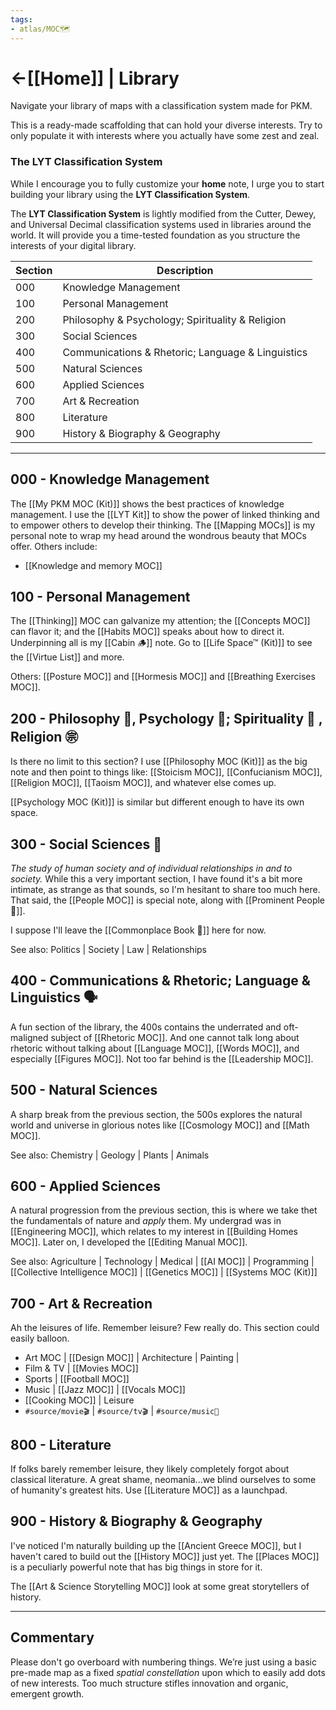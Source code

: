 ```yaml
---
tags:
- atlas/MOC🗺
---
```


# <-[[Home]] | Library
Navigate your library of maps with a classification system made for PKM. 

This is a ready-made scaffolding that can hold your diverse interests. Try to only populate it with interests where you actually have some zest and zeal. 

### The LYT Classification System
While I encourage you to fully customize your **home** note, I urge you to start building your library using the **LYT Classification System**. 

The **LYT Classification System** is lightly modified from the Cutter, Dewey, and Universal Decimal classification systems used in libraries around the world. It will provide you a time-tested foundation as you structure the interests of your digital library.

| Section | Description                                       |
| ------- | ------------------------------------------------- |
| 000     | Knowledge Management                              | 
| 100     | Personal Management                               |
| 200     | Philosophy & Psychology; Spirituality & Religion  |
| 300     | Social Sciences                                   |
| 400     | Communications & Rhetoric; Language & Linguistics |
| 500     | Natural Sciences                                  |
| 600     | Applied Sciences                                  |
| 700     | Art & Recreation                                  |
| 800     | Literature                                        |
| 900     | History & Biography & Geography                   |

---

## 000 - Knowledge Management
The [[My PKM MOC (Kit)]] shows the best practices of knowledge management. I use the [[LYT Kit]] to show the power of linked thinking and to empower others to develop their thinking. The [[Mapping MOCs]] is my personal note to wrap my head around the wondrous beauty that MOCs offer. Others include:

- [[Knowledge and memory MOC]]

## 100 - Personal Management
The [[Thinking]] MOC can galvanize my attention; the [[Concepts MOC]] can flavor it; and the [[Habits MOC]] speaks about how to direct it. Underpinning all is my [[Cabin 🪵]] note. Go to [[Life Space™ (Kit)]] to see the [[Virtue List]] and more.

Others: [[Posture MOC]] and [[Hormesis MOC]] and [[Breathing Exercises MOC]].

## 200 - Philosophy 🤔, Psychology 🧠; Spirituality 🙏 , Religion ㊪
Is there no limit to this section? I use [[Philosophy MOC (Kit)]] as the big note and then point to things like: [[Stoicism MOC]], [[Confucianism MOC]], [[Religion MOC]], [[Taoism MOC]], and whatever else comes up.

[[Psychology MOC (Kit)]] is similar but different enough to have its own space.

## 300 - Social Sciences 👥
*The study of human society and of individual relationships in and to society.*
While this a very important section, I have found it's a bit more intimate, as strange as that sounds, so I'm hesitant to share too much here. That said, the [[People MOC]] is special note, along with [[Prominent People 🌋]].

I suppose I'll leave the [[Commonplace Book 📖]] here for now.

See also: Politics | Society | Law | Relationships

## 400 - Communications & Rhetoric; Language & Linguistics 🗣
A fun section of the library, the 400s contains the underrated and oft-maligned subject of [[Rhetoric MOC]]. And one cannot talk long about rhetoric without talking about [[Language MOC]], [[Words MOC]], and especially [[Figures MOC]]. Not too far behind is the [[Leadership MOC]].

## 500 - Natural Sciences
A sharp break from the previous section, the 500s explores the natural world and universe in glorious notes like [[Cosmology MOC]] and [[Math MOC]]. 

See also: Chemistry | Geology | Plants | Animals

## 600 - Applied Sciences
A natural progression from the previous section, this is where we take thet the fundamentals of nature and *apply* them. My undergrad was in [[Engineering MOC]], which relates to my interest in [[Building Homes MOC]]. Later on, I developed the [[Editing Manual MOC]].

See also: Agriculture | Technology | Medical | [[AI MOC]] | Programming | [[Collective Intelligence MOC]] | [[Genetics MOC]] | [[Systems MOC (Kit)]]

## 700 - Art & Recreation
Ah the leisures of life. Remember leisure? Few really do. This section could easily balloon. 
- Art MOC | [[Design MOC]] | Architecture | Painting | 
- Film & TV | [[Movies MOC]] 
- Sports | [[Football MOC]] 
- Music | [[Jazz MOC]] | [[Vocals MOC]] 
- [[Cooking MOC]] | Leisure 
- `#source/movie🎬` | `#source/tv🎬` | `#source/music🎵` 

## 800 - Literature
If folks barely remember leisure, they likely completely forgot about classical literature. A great shame, neomania...we blind ourselves to some of humanity's greatest hits. Use [[Literature MOC]] as a launchpad.

## 900 - History & Biography & Geography
I've noticed I'm naturally building up the [[Ancient Greece MOC]], but I haven't cared to build out the [[History MOC]] just yet. The [[Places MOC]] is a peculiarly powerful note that has big things in store for it.

The [[Art & Science Storytelling MOC]] look at some great storytellers of history. 

---

## Commentary
Please don't go overboard with numbering things. We’re just using a basic pre-made map as a fixed *spatial constellation* upon which to easily add dots of new interests. Too much structure stifles innovation and organic, emergent growth.